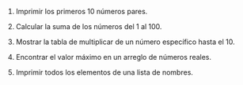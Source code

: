 1. Imprimir los primeros 10 números pares.
2. Calcular la suma de los números del 1 al 100.
3. Mostrar la tabla de multiplicar de un número específico hasta el 10.

1. Encontrar el valor máximo en un arreglo de números reales.
2. Imprimir todos los elementos de una lista de nombres.
